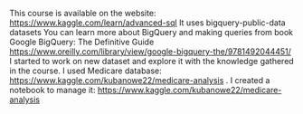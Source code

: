 This course is available on the website: https://www.kaggle.com/learn/advanced-sql 
It uses bigquery-public-data datasets 
You can learn more about BigQuery and making queries from book Google BigQuery: The Definitive Guide https://www.oreilly.com/library/view/google-bigquery-the/9781492044451/ 
I started to work on new dataset and explore it with the knowledge gathered in the course. I used Medicare database: https://www.kaggle.com/kubanowe22/medicare-analysis . I created a notebook to manage it:  https://www.kaggle.com/kubanowe22/medicare-analysis  
